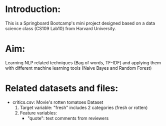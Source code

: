 # Introduction:
This is a Springboard Bootcamp's mini project designed based on a data science class (CS109 Lab10) from Harvard University.

# Aim:
Learning NLP related techniques (Bag of words, TF-IDF) and applying them with different machine learning tools (Naive Bayes and Random Forest)

# Related datasets and files:
* critics.csv: Movie's rotten tomatoes Dataset
  1. Target variable: "fresh" includes 2 categories (fresh or rotten)
  2. Feature variables:
     * "quote": text comments from reviewers
